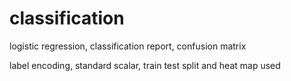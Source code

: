 # classification
logistic regression, classification report, confusion matrix

label encoding, standard scalar, train test split and heat map used
